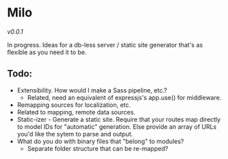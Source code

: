Milo
====

*v0.0.1*

In progress. Ideas for a db-less server / static site generator that's as flexible as you need it to be.

Todo:
-----

* Extensibility. How would I make a Sass pipeline, etc.?
  * Related, need an equivalent of expressjs's app.use() for middleware.
* Remapping sources for localization, etc.
* Related to mapping, remote data sources.
* Static-izer - Generate a static site. Require that your routes map directly to model IDs for
  "automatic" generation. Else provide an array of URLs you'd like the sytem to parse and output.
* What do you do with binary files that "belong" to modules?
  * Separate folder structure that can be re-mapped?